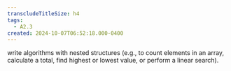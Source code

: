 ```yaml
---
transcludeTitleSize: h4
tags:
  - A2.3
created: 2024-10-07T06:52:18.000-0400
---
```

write algorithms with nested structures (e.g., to count elements in an array, calculate a total, find highest or lowest value, or perform a linear search).